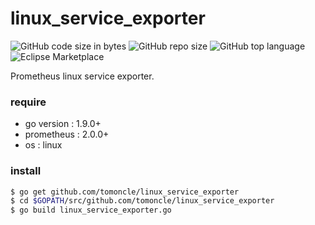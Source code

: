# linux_service_exporter
![GitHub code size in bytes](https://img.shields.io/github/languages/code-size/tomoncle/linux_service_exporter.svg) ![GitHub repo size](https://img.shields.io/github/repo-size/tomoncle/linux_service_exporter.svg?color=green&logoColor=green) ![GitHub top language](https://img.shields.io/github/languages/top/tomoncle/linux_service_exporter.svg?color=yes) ![Eclipse Marketplace](https://img.shields.io/eclipse-marketplace/l/notepad4e.svg)

Prometheus linux service exporter.

### require
* go version : 1.9.0+
* prometheus : 2.0.0+
* os         : linux

### install
```bash
$ go get github.com/tomoncle/linux_service_exporter
$ cd $GOPATH/src/github.com/tomoncle/linux_service_exporter
$ go build linux_service_exporter.go
```
